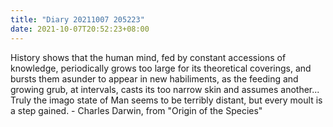 ```yaml
---
title: "Diary 20211007 205223"
date: 2021-10-07T20:52:23+08:00
---
```


History shows that the human mind, fed by constant accessions of knowledge, periodically grows too large for its theoretical coverings, and bursts them asunder to appear in new habiliments, as the feeding and growing grub, at intervals, casts its too narrow skin and assumes another... Truly the imago state of Man seems to be terribly distant, but every moult is a step gained. - Charles Darwin, from "Origin of the Species"
